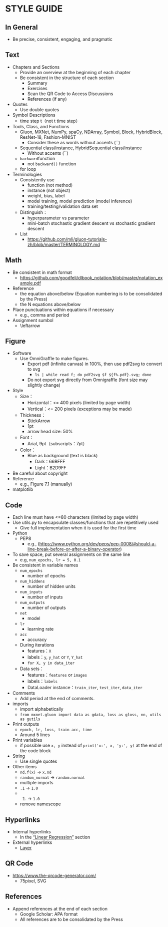 # STYLE GUIDE

## In General

- Be precise, consistent, engaging, and pragmatic

## Text

* Chapters and Sections
    * Provide an overview at the beginning of each chapter
    * Be consistent in the structure of each section
        * Summary
        * Exercises
        * Scan the QR Code to Access Discussions
        * References (if any)
* Quotes
    * Use double quotes
* Symbol Descriptions
    * time step t（not t time step）
* Tools, Class, and Functions
    * Gluon, MXNet, NumPy, spaCy, NDArray, Symbol, Block, HybridBlock, ResNet-18, Fashion-MNIST
        * Consider these as words without accents (``) 
    * Sequential class/instance, HybridSequential class/instance
        * Without accents (``)
    * `backward`function
        * not `backward()` function 
    * for loop
* Terminologies
    * Consistently use
        * function (not method)
        * instance (not object)
        * weight, bias, label
        * model training, model prediction (model inference)
        * training/testing/validation data set
    * Distinguish：
        * hyperparameter vs parameter
        * mini-batch stochastic gradient descent vs stochastic gradient descent
    * List
        * https://github.com/mli/gluon-tutorials-zh/blob/master/TERMINOLOGY.md

## Math

* Be consistent in math format
    * https://github.com/goodfeli/dlbook_notation/blob/master/notation_example.pdf
* Reference
    * the equation above/below (Equation numbering is to be consolidated by the Press)
    * the N equations above/below
* Place punctuations within equations if necessary
    * e.g., comma and period
* Assignment sumbol
    * \leftarrow

## Figure

* Software
    * Use OmniGraffle to make figures. 
      * Export pdf (infinite canvas) in 100%, then use pdf2svg to convert to svg
        * `ls | while read f; do pdf2svg $f ${f%.pdf}.svg; done`	
      * Do not export svg directly from Omnigraffle (font size may slightly change)
* Style
    * Size：
        * Horizontal：<= 400 pixels  (limited by page width)
        * Vertical：<= 200 pixels (exceptions may be made)
    * Thickness：
        * StickArrow
        * 1pt
        * arrow head size: 50%
    * Font：
        * Arial, 9pt（subscripts：7pt）
    * Color：
        * Blue as background (text is black)
            * Dark：66BFFF
            * Light：B2D9FF
* Be careful about copyright
* Reference
    * e.g., Figure 7.1 (manually)
* matplotlib

## Code

* Each line must have <=80 characters (limited by page width)
* Use utils.py to encapsulate classes/functions that are repetitively used
    * Give full implementation when it is used for the first time
* Python
    * PEP8
        * e.g., (https://www.python.org/dev/peps/pep-0008/#should-a-line-break-before-or-after-a-binary-operator)
* To save space, put several assignments on the same line
  * e.g, `num_epochs, lr = 5, 0.1`
* Be consistent in variable names
    * `num_epochs`
        * number of epochs
    * `num_hiddens`
        * number of hidden units
    * `num_inputs`
        * number of inputs
    * `num_outputs`
        * number of outputs
    * `net`
        * model
    * `lr`
        * learning rate
    * `acc`
        * accuracy
    * During iterations
        * features：`X`
        * labels：`y`, `y_hat` or `Y`, `Y_hat`
        * `for X, y in data_iter`
    * Data sets：
        * features：`features` or `images`
        * labels：`labels`
        * DataLoader instance：`train_iter`, `test_iter`, `data_iter`
* Comments
    * Add period at the end of comments.
* imports
    * import alphabetically
    * `from mxnet.gluon import data as gdata, loss as gloss, nn, utils as gutils`
* Print outputs
    * `epoch, lr, loss, train acc, time`
    * Around 5 lines
* Print variables
    * if possible use `x, y` instead of `print('x:', x, 'y:', y)` at the end of the code block
* String
    * Use single quotes	
* Other items
    * `nd.f(x)` → `x.nd`
    * `random_normal` → `random.normal`
    * multiple imports
    * `.1` → `1.0`
    * 1. → `1.0`
    * remove namescope

## Hyperlinks

* Internal hyperlinks
    * In the [“Linear Regression”](linear-reg.md) section
* External hyperlinks
    * [Layer](http:bla)


## QR Code

* https://www.the-qrcode-generator.com/
    * 75pixel, SVG


## References

* Append references at the end of each section
    * Google Scholar: APA format
    * All references are to be consolidated by the Press

